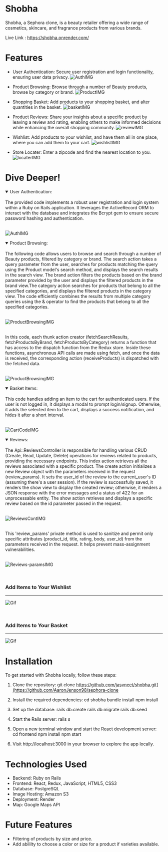 # Shobha

Shobha, a Sephora clone, is a beauty retailer offering a wide range of cosmetics, skincare, and fragrance products from various brands.

Live Link : https://shobha.onrender.com/

# Features
 - User Authentication: Secure user registration and login functionality, ensuring user data privacy. ![AuthIMG](public/images/Shobha-Signup.png)

 - Product Browsing: Browse through a number of Beauty products, browse by category or brand. ![ProductIMG](public/images/Shobha-Products.png)

 - Shopping Basket: Add products to your shopping basket, and alter quantities in the basket. ![basketIMG](public/images/Shobha-CartItems.png)

 - Product Reviews: Share your insights about a specific product by leaving a review and rating, enabling others to make informed decisions while enhancing the overall shopping community. ![reviewIMG](public/images/Shobha-WriteReview.png)

 - Wishlist: Add products to your wishlist, and have them all in one place, where you can add them to your cart. ![wishlistIMG](public/images/Shobha-Wishlist.png)

 - Store Locater: Enter a zipcode and find the nearest location to you.  ![locaterIMG](public/images/Shobha-Stores.png)

 # Dive Deeper!


<details open>
<summary>User Authentication:</summary>
<br>
The provided code implements a robust user registration and login system within a Ruby on Rails application. It leverages the ActiveRecord ORM to interact with the database and integrates the Bcrypt gem to ensure secure password hashing and authentication.
<br>
<br>

 ![AuthIMG](public/images/Shobha-UserAuth.png)
</details>

<details open>
<summary>Product Browsing:</summary>
<br>
The following code allows users to browse and search through a number of Beauty products, filtered by category or brand. The search action takes a query parameter from the user, searches for products matching the query using the Product model's search method, and displays the search results in the search view. The brand action filters the products based on the brand parameter provided by the user and displays the filtered products in the brand view.The category action searches for products that belong to all the specified categories, and displays the filtered products in the category view. The code efficiently combines the results from multiple category queries using the & operator to find the products that belong to all the specified categories.
<br>
<br>

 ![ProductBrowsingIMG](public/images/Shobha-ProductBrowsing.png)

 <br>
 In this code, each thunk action creator (fetchSearchResults, fetchProductsByBrand, fetchProductsByCategory) returns a function that has access to the dispatch function from the Redux store. Inside these functions, asynchronous API calls are made using fetch, and once the data is received, the corresponding action (receiveProducts) is dispatched with the fetched data.
 <br>
 <br>

  ![ProductBrowsingIMG](public/images/Shobha-ProductThunk.png)
</details>

<details open>
<summary>Basket Items:</summary>
<br>
This code handles adding an item to the cart for authenticated users. If the user is not logged in, it displays a modal to prompt login/signup. Otherwise, it adds the selected item to the cart, displays a success notification, and hides it after a short interval.
<br>
<br>

![CartCodeIMG](public/images/Shobha-AddCartItem.png)


</details>

<details open>
<summary>Reviews:</summary>
<br>
The Api::ReviewsController is responsible for handling various CRUD (Create, Read, Update, Delete) operations for reviews related to products, providing the necessary endpoints.
This index action retrieves all the reviews associated with a specific product. The create action initializes a new Review object with the parameters received in the request (review_params). It sets the user_id of the review to the current_user's ID (assuming there's a user session). If the review is successfully saved, it renders the show view to display the created review; otherwise, it renders a JSON response with the error messages and a status of 422 for an unprocessable entity. The show action retrieves and displays a specific review based on the id parameter passed in the request. 
<br>
<br>

![ReviewsContIMG](public/images/Shobha-reviewsC1.png)

<br>
This 'review_params' private method is used to sanitize and permit only specific attributes (product_id, title, rating, body, user_id) from the parameters received in the request. It helps prevent mass-assignment vulnerabilities.
<br>
<br>

![Reviews-paramsIMG](public/images/Shobha-reviewParams.png)
</details>


<br>

### Add Items to Your Wishlist
***

![Gif](./Shobha-loves-gif.gif)

<br>

### Add Items to Your Basket
***

![Gif](./Shobha-cart-items-gif.gif)


# Installation 

To get started with Shobha locally, follow these steps:

1. Clone the repository: 
git clone https://github.com/jasvneet/shobha.git](https://github.com/AaronJenson98/sephora-clone

2. Install the required dependencies: 
cd shobha bundle install npm install

3. Set up the database:
rails db:create rails db:migrate rails db:seed

4. Start the Rails server:
rails s

5. Open a new terminal window and start the React development server:
cd frontend npm install npm start

6. Visit http://localhost:3000
in your browser to explore the app locally.

 # Technologies Used

 - Backend: Ruby on Rails
 - Frontend: React, Redux, JavaScript, HTML5, CSS3
 - Database: PostgreSQL
 - Image Hosting: Amazon S3
 - Deployment: Render
 - Map: Google Maps API

 # Future Features

 - Filtering of products by size and price. 
 - Add abililty to choose a color or size for a product if varieties available. 
